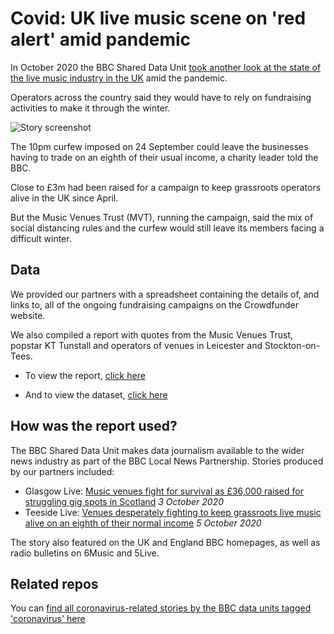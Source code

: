 # Covid: UK live music scene on 'red alert' amid pandemic

In October 2020 the BBC Shared Data Unit [took another look at the state of the live music industry in the UK](https://www.bbc.co.uk/news/uk-54363095) amid the pandemic. 

Operators across the country said they would have to rely on fundraising activities to make it through the winter.

![Story screenshot](https://user-images.githubusercontent.com/61186777/95092162-3df85e80-071f-11eb-88bd-1fe46e889196.png)

The 10pm curfew imposed on 24 September could leave the businesses having to trade on an eighth of their usual income, a charity leader told the BBC.

Close to £3m had been raised for a campaign to keep grassroots operators alive in the UK since April.

But the Music Venues Trust (MVT), running the campaign, said the mix of social distancing rules and the curfew would still leave its members facing a difficult winter.

## Data

We provided our partners with a spreadsheet containing the details of, and links to, all of the ongoing fundraising campaigns on the Crowdfunder website.

We also compiled a report with quotes from the Music Venues Trust, popstar KT Tunstall and operators of venues in Leicester and Stockton-on-Tees. 

* To view the report, [click here](https://docs.google.com/document/d/1x1q4AZpIbb-YufMc79eNGXlrudnvhQqsq5tkX22M54U/edit?usp=sharing)

* And to view the dataset, [click here](https://docs.google.com/spreadsheets/d/1DNsAh0NYg0OV6u0ka_WSGKj8MvbU43V8rATEKQUGF7A/edit?usp=sharing)

## How was the report used?

The BBC Shared Data Unit makes data journalism available to the wider news industry as part of the BBC Local News Partnership. Stories produced by our partners included:

* Glasgow Live: [Music venues fight for survival as £36,000 raised for struggling gig spots in Scotland](https://www.glasgowlive.co.uk/news/glasgow-news/music-venues-fight-survival-36000-19043338) *3 October 2020*
* Teeside Live: [Venues desperately fighting to keep grassroots live music alive on an eighth of their normal income](https://www.gazettelive.co.uk/news/teesside-news/venues-desperately-fighting-keep-grassroots-19047748) *5 October 2020*

The story also featured on the UK and England BBC homepages, as well as radio bulletins on 6Music and 5Live.

## Related repos

You can [find all coronavirus-related stories by the BBC data units tagged 'coronavirus' here](https://github.com/search?q=topic%3Acoronavirus+org%3ABBC-Data-Unit&type=Repositories)




